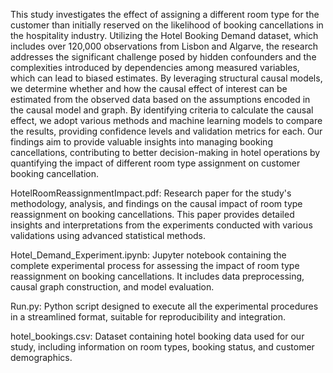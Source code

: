 This study investigates the effect of assigning a different room type for the customer than initially reserved on the likelihood of booking cancellations in the hospitality industry. Utilizing the Hotel Booking Demand dataset, which includes over 120,000 observations from Lisbon and Algarve, the research addresses the significant challenge posed by hidden confounders and the complexities introduced by dependencies among measured variables, which can lead to biased estimates. By leveraging structural causal models, we determine whether and how the causal effect of interest can be estimated from the observed data based on the assumptions encoded in the causal model and graph. By identifying criteria to calculate the causal effect, we adopt various methods and machine learning models to compare the results, providing confidence levels and validation metrics for each. Our findings aim to provide valuable insights into managing booking cancellations, contributing to better decision-making in hotel operations by quantifying the impact of different room type assignment on customer booking cancellation.

HotelRoomReassignmentImpact.pdf: Research paper for the study's methodology, analysis, and findings on the causal impact of room type reassignment on booking cancellations. This paper provides detailed insights and interpretations from the experiments conducted with various validations using advanced statistical methods.

Hotel_Demand_Experiment.ipynb: Jupyter notebook containing the complete experimental process for assessing the impact of room type reassignment on booking cancellations. It includes data preprocessing, causal graph construction, and model evaluation.

Run.py: Python script designed to execute all the experimental procedures in a streamlined format, suitable for reproducibility and integration.

hotel_bookings.csv: Dataset containing hotel booking data used for our study, including information on room types, booking status, and customer demographics.

